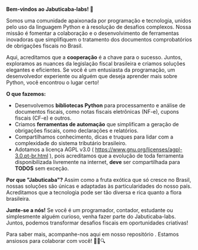 <!--

**Here are some ideas to get you started:**

🙋‍♀️ A short introduction - what is your organization all about?
🌈 Contribution guidelines - how can the community get involved?
👩‍💻 Useful resources - where can the community find your docs? Is there anything else the community should know?
🍿 Fun facts - what does your team eat for breakfast?
🧙 Remember, you can do mighty things with the power of [Markdown](https://docs.github.com/github/writing-on-github/getting-started-with-writing-and-formatting-on-github/basic-writing-and-formatting-syntax)
-->
**Bem-vindos ao Jabuticaba-labs! 🌟**

Somos uma comunidade apaixonada por programação e tecnologia, unidos pelo uso da linguagem Python e à resolução de desafios complexos. Nossa missão é fomentar a colaboração e o desenvolvimento de ferramentas inovadoras que simplifiquem o tratamento dos documentos comprobatórios de obrigações fiscais no Brasil.

Aqui, acreditamos que a **cooperação** é a chave para o sucesso. Juntos, exploramos as nuances da legislação fiscal brasileira e criamos soluções elegantes e eficientes. Se você é um entusiasta da programação, um desenvolvedor experiente ou alguém que deseja aprender mais sobre Python, você encontrou o lugar certo!

**O que fazemos:**
- Desenvolvemos **bibliotecas Python** para processamento e análise de documentos fiscais, como notas fiscais eletrônicas (NF-e), cupons fiscais (CF-e) e outros.
- Criamos **ferramentas de automação** que simplificam a geração de obrigações fiscais, como declarações e relatórios.
- Compartilhamos conhecimento, dicas e truques para lidar com a complexidade do sistema tributário brasileiro.
- Adotamos a licença AGPL v3.0 ( https://www.gnu.org/licenses/agpl-3.0.pt-br.html ), pois acreditamos que a evolução de toda ferramenta disponibilizada livremente na internet, **deve** ser compartilhada para **TODOS** sem exceção.

**Por que "Jabuticaba"?**
Assim como a fruta exótica que só cresce no Brasil, nossas soluções são únicas e adaptadas às particularidades do nosso país. Acreditamos que a tecnologia pode ser tão diversa e rica quanto a flora brasileira.

**Junte-se a nós!** Se você é um programador, contador, estudante ou simplesmente alguém curioso, venha fazer parte do Jabuticaba-labs. Juntos, podemos transformar desafios fiscais em oportunidades criativas!

Para saber mais, acompanhe-nos aqui em nosso repositório . Estamos ansiosos para colaborar com você! 🚀🐢🔍
